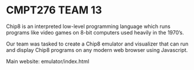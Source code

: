 # CMPT276 TEAM 13 

Chip8 is an interpreted low-level programming language which runs programs like video games on 8-bit computers used heavily in the 1970’s. 

Our team was tasked to create a Chip8 emulator and visualizer that can run and display Chip8 programs on any modern web browser using Javascript.

Main website: emulator/index.html
